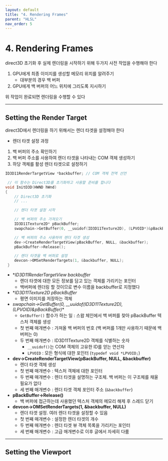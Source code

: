 ```yaml
---
layout: default
title: "4. Rendering Frames"
parent: "HLSL"
nav_order: 5
---
```


# 4. Rendering Frames
direct3D 초기화 후 실제 렌더링을 시작하기 위해 두가지 사전 작업을 수행해야 한다

1. GPU에게 최종 이미지를 생성할 메모리 위치를 알려주기
    - 대부분의 경우 백 버퍼
2. GPU에게 백 버퍼의 어느 위치에 그리도록 지시하기

위 작업이 완료되면 렌더링을 수행할 수 있다

---

## Setting the Render Target
direct3D에서 렌더링을 하기 위해서는 렌더 타겟을 설정해야 한다

- 렌더 타겟 설정 과정
1. 백 버퍼의 주소 확인하기
2. 백 버퍼 주소를 사용하여 렌더 타겟을 나타내는 COM 객체 생성하기
3. 하당 객체를 활성 렌더 타겟으로 설정하기

```c++
ID3D11RenderTargetView *backbuffer; // COM 객체 전역 선언

 // 이 함수는 Direct3D를 초기화하고 사용할 준비를 합니다 
void InitD3D(HWND hWnd) 
{ 
    // Direct3D 초기화 
    // ... 

	// 렌더 타겟 설정 시작

	// 백 버퍼의 주소 가져오기
	ID3D11Texture2D* pBackBuffer;
	swapchain->GetBuffer(0, __uuidof(ID3D11Texture2D), (LPVOID*)&pBackBuffer);

	// 백 버퍼의 주소 사용하여 렌더 타겟 생성
	dev->CreateRenderTargetView(pBackBuffer, NULL, &backbuffer);
	pBackBuffer->Release();

	// 렌더 타겟을 백 버퍼로 설정
	devcon->OMSetRenderTargets(1, &backbuffer, NULL);
 }
```

- **ID3D11RenderTargetView *backbuffer**
  - 렌더 타겟에 대한 모든 정보를 담고 있는 객체를 가리키는 포인터
  - 백버퍼에 렌더링 할 것이므로 변수 이름을 backbuffer로 지정했다
- **ID3D11Texture2D *pBackBuffer**
  - 평면 이미지를 저장하는 객체
- **swapchain->GetBuffer(0, __uuidof(ID3D11Texture2D), (LPVOID*)&pBackBuffer)**
  - `GetBuffer()` 함수가 하는 일 : 스왑 체인에서 백 버퍼를 찾아 pBackBuffer 텍스처 객체를 생성
  - 첫 번째 매개변수 : 가져올 백 버퍼의 번호 (백 버퍼를 1개만 사용하기 때문에 백 버퍼는 0)
  - 두 번째 매개변수 : ID3D11Texture2D 객체를 식별하는 숫자
    - `__uuidof()`는 COM 객체의 고유한 ID를 얻는 연산자
    - `LPVOID` : 모든 형식에 대한 포인터 (`typedef void *LPVOID;`)
- **dev->CreateRenderTargetView(pBackBuffer, NULL, &backbuffer)**
  - 렌더 타겟 객체 생성
  - 첫 번째 매개변수 : 텍스처 객체에 대한 포인터
  - 두 번째 매개변수 : 렌더 타겟을 설명하는 구조체. 백 버퍼는 이 구조체를 채울 필요가 없다
  - 세 번째 매개변수 : 렌더 타겟 객체 포인터 주소 (`&backbuffer`)
- **pBackBuffer->Release()**
  - 백 버퍼에 접근하는데 사용했던 텍스처 객체의 메모리 해제 후 스레드 닫기
- **devcon->OMSetRenderTargets(1, &backbuffer, NULL)** 
  - 렌더 타겟 설정. 여러 렌더 타겟을 설정할 수 있음
  - 첫 번째 매개변수 : 설정한 렌더 타겟의 개수
  - 두 번째 매개변수 : 렌더 타겟 뷰 객체 목록을 가리키는 포인터
  - 세 번째 매개변수 : 고급 매개변수로 이후 글에서 자세히 다룸

---

## Setting the Viewport

